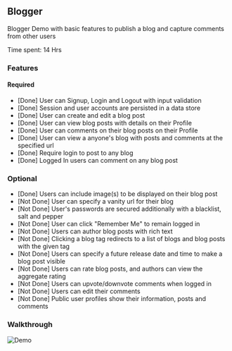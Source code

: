 ## Blogger

Blogger Demo with basic features to publish a blog and capture comments from other users

Time spent: 14 Hrs

### Features

#### Required

- [Done] User can Signup, Login and Logout with input validation
- [Done] Session and user accounts are persisted in a data store
- [Done] User can create and edit a blog post
- [Done] User can view blog posts with details on their Profile
- [Done] User can comments on their blog posts on their Profile
- [Done] User can view a anyone's blog with posts and comments at the specified url
- [Done] Require login to post to any blog
- [Done] Logged In users can comment on any blog post

### Optional
- [Done] Users can include image(s) to be displayed on their blog post
- [Not Done] User can specify a vanity url for their blog 
- [Not Done] User's passwords are secured additionally with a blacklist, salt and pepper
- [Not Done] User can click "Remember Me" to remain logged in
- [Not Done] Users can author blog posts with rich text
- [Not Done] Clicking a blog tag redirects to a list of blogs and blog posts with the given tag
- [Not Done] Users can specify a future release date and time to make a blog post visible
- [Not Done] Users can rate blog posts, and authors can view the aggregate rating
- [Not Done] Users can upvote/downvote comments when logged in
- [Not Done] Users can edit their comments
- [Not Done] Public user profiles show their information, posts and comments

### Walkthrough

![Demo](https://github.com/cramal1/nodejs-blogger-demo/blob/master/Blogger-Demo_v4.gif)
